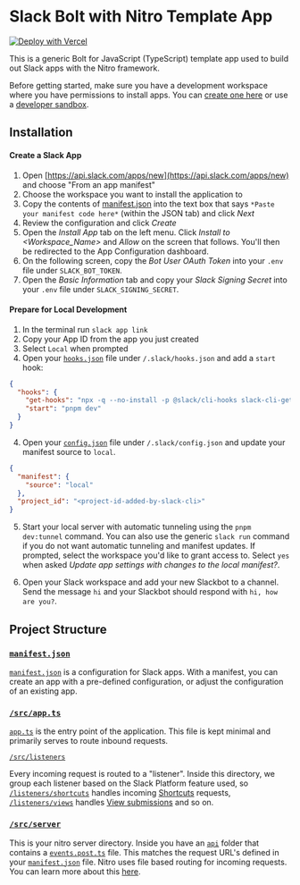# Slack Bolt with Nitro Template App
[![Deploy with Vercel](https://vercel.com/button)](https://vercel.com/new/clone?repository-url=https%3A%2F%2Fgithub.com%2Fmalewis5%2Fbolt-nitro-starter-template&env=SLACK_SIGNING_SECRET,SLACK_BOT_TOKEN&envDescription=These%20environment%20variables%20are%20required%20to%20deploy%20your%20Slack%20App.&envLink=https%3A%2F%2Fapi.slack.com%2Fapps&project-name=slackbot-with-nitro&repository-name=slackbot-with-nitro)

This is a generic Bolt for JavaScript (TypeScript) template app used to build out Slack apps with the Nitro framework.

Before getting started, make sure you have a development workspace where you have permissions to install apps. You can [create one here](https://slack.com/create) or use a [developer sandbox](https://api.slack.com/developer-program).

## Installation

#### Create a Slack App

1. Open [https://api.slack.com/apps/new](https://api.slack.com/apps/new) and choose "From an app manifest"
2. Choose the workspace you want to install the application to
3. Copy the contents of [manifest.json](./manifest.json) into the text box that says `*Paste your manifest code here*` (within the JSON tab) and click _Next_
4. Review the configuration and click _Create_
5. Open the _Install App_ tab on the left menu. Click _Install to <Workspace_Name>_ and _Allow_ on the screen that follows. You'll then be redirected to the App Configuration dashboard.
6. On the following screen, copy the _Bot User OAuth Token_ into your `.env` file under `SLACK_BOT_TOKEN`.
7. Open the _Basic Information_ tab and copy your _Slack Signing Secret_ into your `.env` file under `SLACK_SIGNING_SECRET`.

#### Prepare for Local Development

1. In the terminal run `slack app link`
2. Copy your App ID from the app you just created
3. Select `Local` when prompted
3. Open your [`hooks.json`](./.slack/hooks.json) file under `/.slack/hooks.json` and add a `start` hook:
```json
{
  "hooks": {
    "get-hooks": "npx -q --no-install -p @slack/cli-hooks slack-cli-get-hooks",
    "start": "pnpm dev"
  }
}
```
4. Open your [`config.json`](./.slack/config.json) file under `/.slack/config.json` and update your manifest source to `local`.
```json
{
  "manifest": {
    "source": "local"
  },
  "project_id": "<project-id-added-by-slack-cli>"
}
```
5. Start your local server with automatic tunneling using the `pnpm dev:tunnel` command. You can also use the generic `slack run` command if you do not want automatic tunneling and manifest updates. If prompted, select the workspace you'd like to grant access to. Select `yes` when asked _Update app settings with changes to the local manifest?_.

6. Open your Slack workspace and add your new Slackbot to a channel. Send the message `hi` and your Slackbot should respond with `hi, how are you?`. 

## Project Structure

### [`manifest.json`](./manifest.json)

[`manifest.json`](./manifest.json) is a configuration for Slack apps. With a manifest, you can create an app with a pre-defined configuration, or adjust the configuration of an existing app.

### [`/src/app.ts`](./src/app.ts)

[`app.ts`](./src/app.ts) is the entry point of the application. This file is kept minimal and primarily serves to route inbound requests.

[`/src/listeners`](./src/listeners)

Every incoming request is routed to a "listener". Inside this directory, we group each listener based on the Slack Platform feature used, so [`/listeners/shortcuts`](./src/listeners/shortcuts/index.ts) handles incoming [Shortcuts](https://api.slack.com/interactivity/shortcuts) requests, [`/listeners/views`](./src/listeners/views/index.ts) handles [View submissions](https://api.slack.com/reference/interaction-payloads/views#view_submission) and so on.

### [`/src/server`](./src/server)

This is your nitro server directory. Inside you have an [`api`](./src/server/api) folder that contains a [`events.post.ts`](./src/server/api/events.post.ts) file. This matches the request URL's defined in your [`manifest.json`](./manifest.json) file. Nitro uses file based routing for incoming requests. You can learn more about this [here](https://nitro.build/guide/routing).
